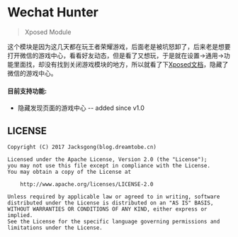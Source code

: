 # Wechat Hunter

> Xposed Module

这个模块是因为这几天都在玩王者荣耀游戏，后面老是被坑怒卸了，后来老是想要打开微信的游戏中心，看看好友动态，但是看了又想玩，于是就在设置->通用->功能里面找，却没有找到关闭游戏模块的地方，所以就看了下[Xposed文档](https://github.com/rovo89/XposedBridge/wiki/Development-tutorial)，隐藏了微信的游戏中心。

#### 目前支持功能:

- 隐藏发现页面的游戏中心 -- added since v1.0

## LICENSE

```
Copyright (C) 2017 Jacksgong(blog.dreamtobe.cn)

Licensed under the Apache License, Version 2.0 (the "License");
you may not use this file except in compliance with the License.
You may obtain a copy of the License at

    http://www.apache.org/licenses/LICENSE-2.0

Unless required by applicable law or agreed to in writing, software
distributed under the License is distributed on an "AS IS" BASIS,
WITHOUT WARRANTIES OR CONDITIONS OF ANY KIND, either express or implied.
See the License for the specific language governing permissions and
limitations under the License.
```
